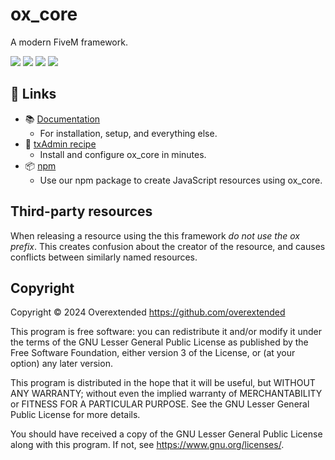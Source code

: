 # ox_core

A modern FiveM framework.

![](https://img.shields.io/github/downloads/overextended/ox_core/total?logo=github)
![](https://img.shields.io/github/downloads/overextended/ox_core/latest/total?logo=github)
![](https://img.shields.io/github/contributors/overextended/ox_core?logo=github)
![](https://img.shields.io/github/v/release/overextended/ox_core?logo=github) 

## 🔗 Links
- 📚 [Documentation](https://overextended.dev/ox_core)
  - For installation, setup, and everything else.
- 🧾 [txAdmin recipe](https://github.com/overextended/txAdminRecipe)
  - Install and configure ox_core in minutes.
- 📦 [npm](https://www.npmjs.com/package/@overextended/ox_core)
  - Use our npm package to create JavaScript resources using ox_core.

## Third-party resources

When releasing a resource using the this framework _do not use the ox prefix_. This creates confusion about the creator of the resource, and causes conflicts between similarly named resources.

## Copyright

Copyright © 2024 Overextended <https://github.com/overextended>

This program is free software: you can redistribute it and/or modify it under the terms of the GNU Lesser General Public License as published by the Free Software Foundation, either version 3 of the License, or (at your option) any later version.

This program is distributed in the hope that it will be useful, but WITHOUT ANY WARRANTY; without even the implied warranty of MERCHANTABILITY or FITNESS FOR A PARTICULAR PURPOSE. See the GNU Lesser General Public License for more details.

You should have received a copy of the GNU Lesser General Public License along with this program. If not, see <https://www.gnu.org/licenses/>.

